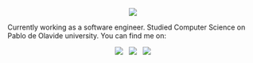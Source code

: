 <p align="center">
<img src = "https://github.com/lakidain/lakidain/blob/master/Particles.gif">
</p>

Currently working as a software engineer. Studied Computer Science on Pablo de Olavide university. You can find me on:

<p align="center">
<a href= "https://lakidain.github.io/"><img src="https://img.icons8.com/ios/30/000000/web.png"/></a>&nbsp;&nbsp;
<a href= "https://www.linkedin.com/in/anderlakidain/"><img src="https://img.icons8.com/material-outlined/30/000000/linkedin.png"/></a>&nbsp;&nbsp;
<a href= "mailto:lakidainander@gmail.com"><img src="https://img.icons8.com/metro/26/000000/email.png"/></a>
</p>

<!--
**lakidain/lakidain** is a ✨ _special_ ✨ repository because its `README.md` (this file) appears on your GitHub profile.

Here are some ideas to get you started:

- 🔭 I’m currently working on ...
- 🌱 I’m currently learning ...
- 👯 I’m looking to collaborate on ...
- 🤔 I’m looking for help with ...
- 💬 Ask me about ...
- 📫 How to reach me: ...
- 😄 Pronouns: ...
- ⚡ Fun fact: ...
-->
